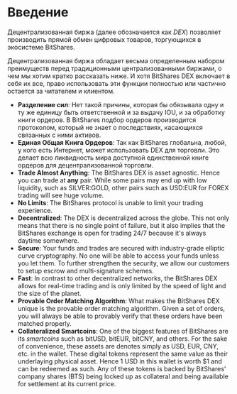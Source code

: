 # Введение

Децентрализованная биржа (далее обозначается как *DEX*) позволяет производить прямой обмен цифровых товаров, торгующихся в экосистеме BitShares.

Децентрализованная биржа обладает весьма определенным набором преимуществ перед традиционными централизованными биржами, о чем мы хотим кратко рассказать ниже. И хотя BitShares DEX включает в себя их все, право использовать эти функции полностью или частично остается за читателем и клиентом.

* **Разделение сил**: Нет такой причины, которая бы обязывала одну и ту же единицу быть ответственной и за выдачу IOU, и за обработку книги ордеров. В BitShares подбор ордеров производится протоколом, который не знает о последствиях, касающихся связанных с ними активов.
* **Единая Общая Книга Ордеров**: Так как BitShares глобальна, любой, у кого есть Интернет, может использовать DEX для торговли. Это делает всю ликвидность мира доступной единственной книге ордеров для децентрализованной торговли.
* **Trade Almost Anything**: The BitShares DEX is asset agnostic. Hence you can trade at **any** pair. While some pairs may end up with low liquidity, such as SILVER:GOLD, other pairs such as USD:EUR for FOREX trading will see huge volume.
* **No Limits**: The BitShares protocol is unable to limit your trading experience.
* **Decentralized**: The DEX is decentralized across the globe. This not only means that there is no single point of failure, but it also implies that the BitShares exchange is open for trading 24/7 because it's always daytime somewhere.
* **Secure**: Your funds and trades are secured with industry-grade elliptic curve cryptography. No one will be able to access your funds unless you let them. To further strengthen the security, we allow our customers to setup escrow and multi-signature schemes.
* **Fast**: In contrast to other decentralized networks, the BitShares DEX allows for real-time trading and is only limited by the speed of light and the size of the planet.
* **Provable Order Matching Algorithm**: What makes the BitShares DEX unique is the provable order matching algorithm. Given a set of orders, you will always be able to provably verify that these orders have been matched properly.
* **Collateralized Smartcoins**: One of the biggest features of BitShares are its *smartcoins* such as bitUSD, bitEUR, bitCNY, and others. For the sake of convenience, these assets are denotes simply as USD, EUR, CNY, etc. in the wallet. These digital tokens represent the same value as their underlaying physical asset. Hence 1 USD in this wallet is worth $1 and can be redeemed as such. Any of these tokens is backed by BitShares' company shares (BTS) being locked up as collateral and being available for settlement at its current price.